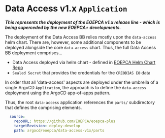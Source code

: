 # Data Access v1.x `Application`

**_This represents the deployment of the EOEPCA v1.x release line - which is being superceded by the new EOEPCA+ developments._**

The deployment of the Data Access BB relies mostly upon the `data-access` helm chart. There are, however, some additional components to be deployed alongside the core `data-access` chart. Thus, the full Data Access BB deployment comprises...

* Data Access deployed via helm chart - defined in [EOEPCA Helm Chart Repo](https://eoepca.github.io/helm-charts)
* `Sealed Secret` that provides the credentials for the `CREODIAS EO` data

In order that all 'data-access' aspects are deployed under the umbrella of a single ArgoCD `Application`, the approach is to define the `data-access` deployment using the ArgoCD app-of-apps pattern.

Thus, the root `data-access` application references the `parts/` subdirectory that defines the comprising elements.

```yaml
  source:
    repoURL: https://github.com/EOEPCA/eoepca-plus
    targetRevision: deploy-develop
    path: argocd/eoepca/data-access-v1x/parts
```
